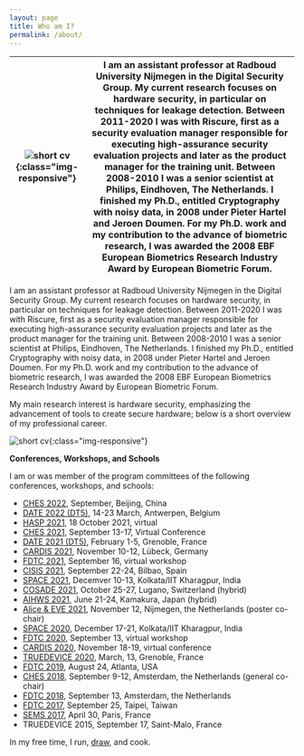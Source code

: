 ```yaml
---
layout: page
title: Who am I?
permalink: /about/
---
```




 

| ![short cv]({{site.url}}/assets/img/Ileana.jpeg){:class="img-responsive"} | I am an assistant professor at Radboud University Nijmegen in the Digital Security Group. My current research focuses on hardware security, in particular on techniques for leakage detection. Between 2011-2020 I was with Riscure, first as a security evaluation manager responsible for executing high-assurance security evaluation projects and later as the product manager for the training unit. Between 2008-2010 I was a senior scientist at Philips, Eindhoven, The Netherlands. I finished my Ph.D., entitled Cryptography with noisy data, in 2008 under Pieter Hartel and Jeroen Doumen.  For my Ph.D. work and my contribution to the advance of biometric research, I was awarded the 2008 EBF European Biometrics Research Industry Award by European Biometric Forum. |
| ------------------------------------------------------------ | ------------------------------------------------------------ |

I am an assistant professor at Radboud University Nijmegen in the Digital Security Group. My current research focuses on hardware security, in particular on techniques for leakage detection. Between 2011-2020 I was with Riscure, first as a security evaluation manager responsible for executing high-assurance security evaluation projects and later as the product manager for the training unit. Between 2008-2010 I was a senior scientist at Philips, Eindhoven, The Netherlands. I finished my Ph.D., entitled Cryptography with noisy data, in 2008 under Pieter Hartel and Jeroen Doumen.  For my Ph.D. work and my contribution to the advance of biometric research, I was awarded the 2008 EBF European Biometrics Research Industry Award by European Biometric Forum.

My main research interest is hardware security, emphasizing the advancement of tools to create secure hardware; below is a short overview of my professional career. 

 ![short cv]({{site.url}}/assets/img/cariera.png){:class="img-responsive"}



**Conferences, Workshops, and Schools**

I am or was member of the program committees of the following conferences, workshops, and schools:

- [CHES 2022](https://ches.iacr.org/2022/), September, Beijing, China
- [DATE 2022 (DT5)](https://www.date-conference.com/?page=4), 14-23 March, Antwerpen, Belgium
- [HASP 2021](https://haspworkshop.org/2021/index.html), 18 October 2021, virtual
- [CHES 2021](https://ches.iacr.org/2021/), September 13-17, Virtual Conference
- [DATE 2021 (DT5)](https://www.date-conference.com/), February 1-5, Grenoble, France
- [CARDIS 2021](https://cardis2021.its.uni-luebeck.de/),  November 10-12, Lübeck, Germany
- [FDTC 2021](https://fdtc.deib.polimi.it/FDTC21/index.html), September 16, virtual workshop
- [CISIS 2021](http://2021.cisisconference.eu/), September 22-24, Bilbao, Spain
- [SPACE 2021](http://cse.iitkgp.ac.in/conf/SPACE2021/testing-web/progcomm.php), Decemver 10-13, Kolkata/IIT Kharagpur, India
- [COSADE 2021](https://www.cosade.org/), October 25-27, Lugano, Switzerland (hybrid)
- [AIHWS 2021](https://aihws2021.aisylab.com/),  June 21-24, Kamakura, Japan (hybrid)
- [Alice & EVE 2021](https://aliceandeve.cs.ru.nl/), November 12, Nijmegen, the Netherlands (poster co-chair)
- [SPACE 2020](https://cse.iitkgp.ac.in/conf/SPACE2020/#), December 17-21, Kolkata/IIT Kharagpur, India
- [FDTC 2020](https://fdtc.deib.polimi.it/FDTC20/index.html), September 13, virtual workshop
- [CARDIS 2020](https://cardis2020.its.uni-luebeck.de/), November 18-19, virtual conference
- [TRUEDEVICE 2020](https://date20.date-conference.com/workshop/w07), March, 13, Grenoble, France
- [FDTC 2019](https://fdtc.deib.polimi.it/FDTC19/), August 24, Atlanta, USA
- [CHES 2018](https://ches.iacr.org/2018/), September 9-12, Amsterdam, the Netherlands (general co-chair)
- [FDTC 2018](https://fdtc.deib.polimi.it/FDTC18/), September 13, Amsterdam, the Netherlands
- [FDTC 2017](https://fdtc.deib.polimi.it/FDTC17/), September 25, Taipei, Taiwan
- [SEMS 2017](http://sems2017.cs.ru.nl/), April 30, Paris, France
- TRUEDEVICE 2015, September 17, Saint-Malo, France



In my free time, I run,  [draw](https://www.instagram.com/pufuletica/), and cook. 